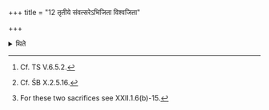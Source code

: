 +++
title = "12 तृतीये संवत्सरेऽभिजिता विश्वजिता"

+++

<details><summary>थिते</summary>

12. In the third year one should perform either the Abhijit[^1] or Viśvajit[^2] sacrifice.[^3]   

[^1]: Cf. TS V.6.5.2.  

[^2]: Cf. ŚB X.2.5.16.  

[^3]: For these two sacrifices see XXII.1.6(b)-15. 
</details>
